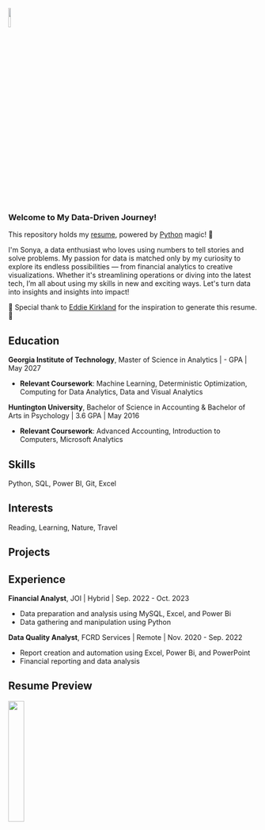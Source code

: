 

<p  align="left">
  <img  src="https://github.com/user-attachments/assets/0c6331c9-4e26-4a52-8f06-a442579d3fec" width="10%" height="10%"/>
  &nbsp;

### Welcome to My Data-Driven Journey!

This repository holds my 
[resume](https://github.com/Sonya-7/Resume/blob/main/!%20(SonyaLawrenceThompsonResume).pdf), powered by 
[Python](https://github.com/Sonya-7/Resume/blob/main/SonyaLawrenceThompsonResume.py)
 magic! 🌟 

I'm Sonya, a data enthusiast who loves using numbers to tell stories and solve problems. My passion for data is matched only by my curiosity to explore its endless possibilities — from financial analytics to creative visualizations. Whether it's streamlining operations or diving into the latest tech, I’m all about using my skills in new and exciting ways. Let's turn data into insights and insights into impact!

👏 Special thank to [Eddie Kirkland](https://github.com/e-kirkland) for the inspiration to generate this resume. 👏

## Education
**Georgia Institute of Technology**, Master of Science in Analytics | - GPA | May 2027
* **Relevant Coursework**: Machine Learning, Deterministic Optimization, Computing for Data Analytics, Data and Visual Analytics


**Huntington University**, Bachelor of Science in Accounting & Bachelor of Arts in Psychology | 3.6 GPA | May 2016
* **Relevant Coursework**: Advanced Accounting, Introduction to Computers, Microsoft Analytics

## Skills
Python, SQL, Power BI, Git, Excel

## Interests
Reading, Learning, Nature, Travel

## Projects



## Experience
**Financial Analyst**, JOI | Hybrid | Sep. 2022 - Oct. 2023
* Data preparation and analysis using MySQL, Excel, and Power Bi
* Data gathering and manipulation using Python

**Data Quality Analyst**, FCRD Services | Remote | Nov. 2020 - Sep. 2022
* Report creation and automation using Excel, Power Bi, and PowerPoint
* Financial reporting and data analysis

## Resume Preview
<p  align="left">
  <img  src="https://github.com/user-attachments/assets/792c8ee6-5ade-4ab4-a47e-4762ef619d27" width="25%" height=25%/>



